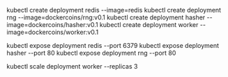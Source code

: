 kubectl create deployment redis --image=redis
kubectl create deployment rng --image=dockercoins/rng:v0.1
kubectl create deployment hasher --image=dockercoins/hasher:v0.1
kubectl create deployment worker --image=dockercoins/worker:v0.1

kubectl expose deployment redis --port 6379
kubectl expose deployment hasher --port 80
kubectl expose deployment rng --port 80

kubectl scale deployment worker --replicas 3